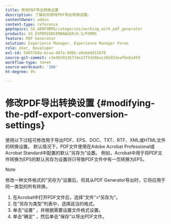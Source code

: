 ```yaml
---
title: 修改PDF导出转换设置
description: 了解如何修改PDF导出转换设置。
contentOwner: admin
content-type: reference
geptopics: SG_AEMFORMS/categories/working_with_pdf_generator
products: SG_EXPERIENCEMANAGER/6.5/FORMS
feature: PDF Generator
solution: Experience Manager, Experience Manager Forms
role: User, Developer
exl-id: 58657b0a-bcaa-487a-998b-a9ebbdd15870
source-git-commit: c3e9029236734e22f5d266ac26b923eafbe0a459
workflow-type: tm+mt
source-wordcount: '166'
ht-degree: 0%

---
```


# 修改PDF导出转换设置 {#modifying-the-pdf-export-conversion-settings}

使用以下过程可修改用于导出PDF、EPS、DOC、TXT、RTF、XML或HTML文件的转换设置。 默认情况下，PDF文件使用在Adobe Acrobat Professional或Acrobat Standard中配置的默认“另存为”设置。 例如，Acrobat中用于将PDF文件转换为EPS的默认另存为设置将只导致PDF文件中有一页转换为EPS。

>[!NOTE]
>
>修改一种文件格式的“另存为”设置后，将其从PDF Generator导出时，它将应用于同一类型的所有转换。

1. 在Acrobat中打开PDF文件后，选择“文件”>“另存为”。
1. 在“另存为类型”列表中，选择适当的格式。
1. 单击“设置” ，并根据需要设置文件格式设置。
1. 单击“确定” ，然后单击“保存”以导出PDF文件。
